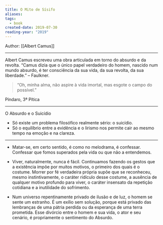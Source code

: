 ```yaml
---
title: O Mito de Sísifo
aliases: 
tags:
  - book
created-date: 2019-07-30
reading-year: "2019"
---
```


Author: [[Albert Camus]]

---

Albert Camus escreveu uma obra articulada em torno do absurdo e da revolta. “Camus dizia que o único papel verdadeiro do homem, nascido num mundo absurdo, é ter consciência da sua vida, da sua revolta, da sua liberdade.” – Faulkner.

> “Oh, minha alma, não aspire à vida imortal, mas esgote o campo do possível.”  

Píndaro, 3ª Pítica

---


O Absurdo e o Suicídio

- Só existe um problema filosófico realmente sério: o suicídio.
- Só o equilíbrio entre a evidência e o lirismo nos permite cair ao mesmo tempo na emoção e na clareza.

---

- Matar-se, em certo sentido, é como no melodrama, é confessar. Confessar que fomos superados pela vida ou que não a entendemos.

- Viver, naturalmente, nunca é fácil. Continuamos fazendo os gestos que a existência impõe por muitos motivos, o primeiro dos quais é o costume. Morrer por fé verdadeira própria supõe que se reconheceu, mesmo instintivamente, o caráter ridículo desse costume, a ausência de qualquer motivo profundo para viver, o caráter insensato da repetição cotidiana e a inutilidade do sofrimento.

- Num universo repentinamente privado de ilusão e de luz, o homem se sente um estranho. É um exílio sem solução, porque está privado das lembranças de uma pátria perdida ou da esperança de uma terra prometida. Esse divórcio entre o homem e sua vida, o ator e seu cenário, é propriamente o sentimento do Absurdo.